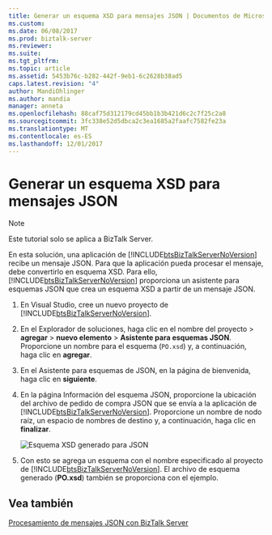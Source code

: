 ```yaml
---
title: Generar un esquema XSD para mensajes JSON | Documentos de Microsoft
ms.custom: 
ms.date: 06/08/2017
ms.prod: biztalk-server
ms.reviewer: 
ms.suite: 
ms.tgt_pltfrm: 
ms.topic: article
ms.assetid: 5453b76c-b282-442f-9eb1-6c2628b38ad5
caps.latest.revision: "4"
author: MandiOhlinger
ms.author: mandia
manager: anneta
ms.openlocfilehash: 88caf75d312179cd45bb1b3b421d6c2c7f25c2a8
ms.sourcegitcommit: 3fc338e52d5dbca2c3ea1685a2faafc7582fe23a
ms.translationtype: MT
ms.contentlocale: es-ES
ms.lasthandoff: 12/01/2017
---
```

# <a name="generate-an-xsd-schema-for-json-message"></a>Generar un esquema XSD para mensajes JSON
> [!NOTE]
>  Este tutorial solo se aplica a BizTalk Server.  
  
 En esta solución, una aplicación de [!INCLUDE[btsBizTalkServerNoVersion](../includes/btsbiztalkservernoversion-md.md)] recibe un mensaje JSON. Para que la aplicación pueda procesar el mensaje, debe convertirlo en esquema XSD. Para ello, [!INCLUDE[btsBizTalkServerNoVersion](../includes/btsbiztalkservernoversion-md.md)] proporciona un asistente para esquemas JSON que crea un esquema XSD a partir de un mensaje JSON.  
  
1.  En Visual Studio, cree un nuevo proyecto de [!INCLUDE[btsBizTalkServerNoVersion](../includes/btsbiztalkservernoversion-md.md)].  
  
2.  En el Explorador de soluciones, haga clic en el nombre del proyecto > **agregar** > **nuevo elemento** > **Asistente para esquemas JSON**. Proporcione un nombre para el esquema (`PO.xsd`) y, a continuación, haga clic en **agregar**.  
  
3.  En el Asistente para esquemas de JSON, en la página de bienvenida, haga clic en **siguiente**.  
  
4.  En la página Información del esquema JSON, proporcione la ubicación del archivo de pedido de compra JSON que se envía a la aplicación de [!INCLUDE[btsBizTalkServerNoVersion](../includes/btsbiztalkservernoversion-md.md)]. Proporcione un nombre de nodo raíz, un espacio de nombres de destino y, a continuación, haga clic en **finalizar**.  
  
     ![Esquema XSD generado para JSON](../core/media/btsjson-wizard.png "BTSJSON_Wizard")  
  
5.  Con esto se agrega un esquema con el nombre especificado al proyecto de [!INCLUDE[btsBizTalkServerNoVersion](../includes/btsbiztalkservernoversion-md.md)]. El archivo de esquema generado (**PO.xsd**) también se proporciona con el ejemplo.  
  
## <a name="see-also"></a>Vea también  
 [Procesamiento de mensajes JSON con BizTalk Server](../core/processing-json-messages-using-biztalk-server.md)